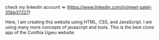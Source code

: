 check my linkedin account => (https://www.linkedin.com/in/meet-patel-35bb37227)


Here, I am creating this website using HTML, CSS, and JavaScript.
I am using many more concepts of javascript and tools.
This is the best clone app of the Cunthia Ugwu website.
